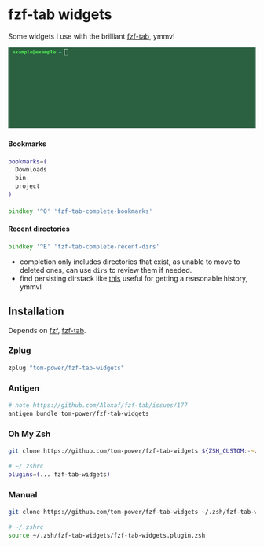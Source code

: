 # fzf-tab widgets

Some widgets I use with the brilliant [fzf-tab](https://github.com/Aloxaf/fzf-tab), ymmv!

![demo](https://github.com/tom-power/fzf-tab-widgets/blob/master/assets/fzf-tab-widgets-demo.gif)

#### Bookmarks

```zsh
bookmarks=(
  Downloads
  bin
  project
)

bindkey '^O' 'fzf-tab-complete-bookmarks'
```

#### Recent directories

```zsh
bindkey '^E' 'fzf-tab-complete-recent-dirs'
```

- completion only includes directories that exist, as unable to move to deleted ones, can use `dirs` to review them if needed.
- find persisting dirstack like [this](https://wiki.archlinux.org/title/zsh#Dirstack) useful for getting a reasonable history, ymmv!

## Installation

Depends on [fzf](https://github.com/junegunn/fzf), [fzf-tab](https://github.com/Aloxaf/fzf-tab).

### Zplug

```zsh
zplug "tom-power/fzf-tab-widgets"
```

### Antigen
```zsh
# note https://github.com/Aloxaf/fzf-tab/issues/177
antigen bundle tom-power/fzf-tab-widgets
```

### Oh My Zsh

```zsh
git clone https://github.com/tom-power/fzf-tab-widgets ${ZSH_CUSTOM:-~/.oh-my-zsh/custom}/plugins/fzf-tab-widgets
```
```zsh
# ~/.zshrc
plugins=(... fzf-tab-widgets)
```

### Manual

```zsh
git clone https://github.com/tom-power/fzf-tab-widgets ~/.zsh/fzf-tab-widgets
```
```zsh
# ~/.zshrc
source ~/.zsh/fzf-tab-widgets/fzf-tab-widgets.plugin.zsh
```
